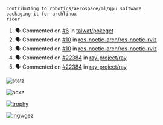 ```
contributing to robotics/aerospace/ml/gpu software
packaging it for archlinux
ricer
```

<!--START_SECTION:activity-->
1. 🗣 Commented on [#6](https://github.com/talwat/pokeget/issues/6) in [talwat/pokeget](https://github.com/talwat/pokeget)
2. 🗣 Commented on [#10](https://github.com/ros-noetic-arch/ros-noetic-rviz/issues/10) in [ros-noetic-arch/ros-noetic-rviz](https://github.com/ros-noetic-arch/ros-noetic-rviz)
3. 🗣 Commented on [#10](https://github.com/ros-noetic-arch/ros-noetic-rviz/issues/10) in [ros-noetic-arch/ros-noetic-rviz](https://github.com/ros-noetic-arch/ros-noetic-rviz)
4. 🗣 Commented on [#22384](https://github.com/ray-project/ray/issues/22384) in [ray-project/ray](https://github.com/ray-project/ray)
5. 🗣 Commented on [#22384](https://github.com/ray-project/ray/issues/22384) in [ray-project/ray](https://github.com/ray-project/ray)
<!--END_SECTION:activity-->


![statz](https://github-readme-stats.vercel.app/api?username=acxz&include_all_commits=true&show_icons=true)

<p><img align="center" src="https://github-readme-streak-stats.herokuapp.com/?user=acxz&" alt="acxz" /></p>

[![trophy](https://github-profile-trophy.vercel.app/?username=acxz)](https://github.com/ryo-ma/github-profile-trophy)

[![lngwgez](https://github-readme-stats.vercel.app/api/top-langs/?username=acxz&layout=compact)](https://github.com/acxz/github-readme-stats)
